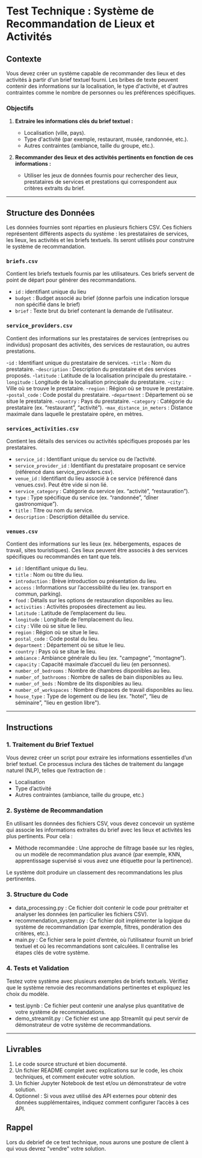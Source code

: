 # Test Technique : Système de Recommandation de Lieux et Activités

## Contexte

Vous devez créer un système capable de recommander des lieux et des activités à partir d'un brief textuel fourni. Les bribes de texte peuvent contenir des informations sur la localisation, le type d'activité, et d'autres contraintes comme le nombre de personnes ou les préférences spécifiques.

### Objectifs

1. **Extraire les informations clés du brief textuel :**
   - Localisation (ville, pays).
   - Type d'activité (par exemple, restaurant, musée, randonnée, etc.).
   - Autres contraintes (ambiance, taille du groupe, etc.).

2. **Recommander des lieux et des activités pertinents en fonction de ces informations :**
   - Utiliser les jeux de données fournis pour rechercher des lieux, prestataires de services et prestations qui correspondent aux critères extraits du brief.

---

## Structure des Données

Les données fournies sont réparties en plusieurs fichiers CSV. Ces fichiers représentent différents aspects du système : les prestataires de services, les lieux, les activités et les briefs textuels. Ils seront utilisés pour construire le système de recommandation.

### `briefs.csv`
Contient les briefs textuels fournis par les utilisateurs. Ces briefs servent de point de départ pour générer des recommandations.
- `id` : identifiant unique du lieu
- `budget` : Budget associé au brief (donne parfois une indication lorsque non spécifié dans le brief)
- `brief` :  Texte brut du brief contenant la demande de l’utilisateur.


### `service_providers.csv`
Contient des informations sur les prestataires de services (entreprises ou individus) proposant des activités, des services de restauration, ou autres prestations.

-`id` : Identifiant unique du prestataire de services.
-`title` : Nom du prestataire.
-`description` : Description du prestataire et des services proposés.
-`latitude` : Latitude de la localisation principale du prestataire.
-`longitude` : Longitude de la localisation principale du prestataire.
-`city` : Ville où se trouve le prestataire.
-`region` : Région où se trouve le prestataire.
-`postal_code` : Code postal du prestataire.
-`department` : Département où se situe le prestataire.
-`country` : Pays du prestataire.
-`category` : Catégorie du prestataire (ex. “restaurant”, “activité”).
-`max_distance_in_meters` : Distance maximale dans laquelle le prestataire opère, en mètres.


### `services_activities.csv`
Contient les détails des services ou activités spécifiques proposés par les prestataires.

- `service_id` : Identifiant unique du service ou de l’activité.
- `service_provider_id` : Identifiant du prestataire proposant ce service (référencé dans service_providers.csv).
- `venue_id` : Identifiant du lieu associé à ce service (référencé dans venues.csv). Peut être vide si non lié.
- `service_category` : Catégorie du service (ex. “activité”, “restauration”).
- `type` : Type spécifique du service (ex. “randonnée”, “dîner gastronomique”).
- `title` : Titre ou nom du service.
- `description` : Description détaillée du service.


### `venues.csv`
Contient des informations sur les lieux (ex. hébergements, espaces de travail, sites touristiques). Ces lieux peuvent être associés à des services spécifiques ou recommandés en tant que tels.

- `id` : Identifiant unique du lieu.
- `title` : Nom ou titre du lieu.
- `introduction` : Brève introduction ou présentation du lieu.
- `access` : Informations sur l’accessibilité du lieu (ex. transport en commun, parking).
- `food` : Détails sur les options de restauration disponibles au lieu.
- `activities` : Activités proposées directement au lieu.
- `latitude` : Latitude de l’emplacement du lieu.
- `longitude` : Longitude de l’emplacement du lieu.
- `city` : Ville où se situe le lieu.
- `region` : Région où se situe le lieu.
- `postal_code` : Code postal du lieu.
- `department` : Département où se situe le lieu.
- `country` : Pays où se situe le lieu.
- `ambiance` : Ambiance générale du lieu (ex. "campagne", “montagne”).
- `capacity` : Capacité maximale d’accueil du lieu (en personnes).
- `number_of_bedrooms` : Nombre de chambres disponibles au lieu.
- `number_of_bathrooms` : Nombre de salles de bain disponibles au lieu.
- `number_of_beds` : Nombre de lits disponibles au lieu.
- `number_of_workspaces` : Nombre d’espaces de travail disponibles au lieu.
- `house_type` : Type de logement ou de lieu (ex. "hotel", “lieu de séminaire”, "lieu en gestion libre").


---

## Instructions

### 1. Traitement du Brief Textuel

Vous devrez créer un script pour extraire les informations essentielles d’un brief textuel. Ce processus inclura des tâches de traitement du langage naturel (NLP), telles que l’extraction de :
- Localisation
- Type d’activité
- Autres contraintes (ambiance, taille du groupe, etc.)

### 2. Système de Recommandation

En utilisant les données des fichiers CSV, vous devez concevoir un système qui associe les informations extraites du brief avec les lieux et activités les plus pertinents. Pour cela :
- Méthode recommandée : Une approche de filtrage basée sur les règles, ou un modèle de recommandation plus avancé (par exemple, KNN, apprentissage supervisé si vous avez une étiquette pour la pertinence).

Le système doit produire un classement des recommandations les plus pertinentes.

### 3. Structure du Code
- data_processing.py : Ce fichier doit contenir le code pour prétraiter et analyser les données (en particulier les fichiers CSV).
- recommendation_system.py : Ce fichier doit implémenter la logique du système de recommandation (par exemple, filtres, pondération des critères, etc.).
- main.py : Ce fichier sera le point d’entrée, où l’utilisateur fournit un brief textuel et où les recommandations sont calculées. Il centralise les étapes clés de votre système.

### 4. Tests et Validation

Testez votre système avec plusieurs exemples de briefs textuels. Vérifiez que le système renvoie des recommandations pertinentes et expliquez les choix du modèle.
- test.ipynb : Ce fichier peut contenir une analyse plus quantitative de votre système de recommandations.
- demo_streamlit.py : Ce fichier est une app Streamlit qui peut servir de démonstrateur de votre système de recommandations.

---



## Livrables
1. Le code source structuré et bien documenté.
2.	Un fichier README complet avec explications sur le code, les choix techniques, et comment exécuter votre solution.
3.	Un fichier Jupyter Notebook de test et/ou un démonstrateur de votre solution.
4.	Optionnel : Si vous avez utilisé des API externes pour obtenir des données supplémentaires, indiquez comment configurer l’accès à ces API.

## Rappel
Lors du debrief de ce test technique, nous aurons une posture de client à qui vous devrez "vendre" votre solution.